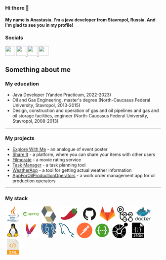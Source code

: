 ### Hi there 👋
#### My name is Anastasia. I'm a java developer from Stavropol, Russia. And I'm glad to see you in my profile!
### Socials

<p align="left">  <a href="https://t.me/AnastasiaDietrich" target="_blank" rel="noreferrer"><img src="https://upload.wikimedia.org/wikipedia/commons/thumb/8/83/Telegram_2019_Logo.svg/1024px-Telegram_2019_Logo.svg.png" width="32" height="32" /></a> <a href="https://discord.com/users/AnastasiaDitrikh#6887" target="_blank" rel="noreferrer"> <picture> <source media="(prefers-color-scheme: dark)" srcset="undefined" /> <source media="(prefers-color-scheme: light)" srcset="https://raw.githubusercontent.com/danielcranney/readme-generator/main/public/icons/socials/discord.svg" /> <img src="https://raw.githubusercontent.com/danielcranney/readme-generator/main/public/icons/socials/discord.svg" width="32" height="32" /> </picture> </a> <a href="https://github.com/AnastasiaDitrikh" target="_blank" rel="noreferrer"> <picture> <source media="(prefers-color-scheme: dark)" srcset="https://raw.githubusercontent.com/danielcranney/readme-generator/main/public/icons/socials/github-dark.svg" /> <source media="(prefers-color-scheme: light)" srcset="https://raw.githubusercontent.com/danielcranney/readme-generator/main/public/icons/socials/github.svg" /> <img src="https://raw.githubusercontent.com/danielcranney/readme-generator/main/public/icons/socials/github.svg" width="32" height="32" /> </picture> </a> <a href="https://leetcode.com/AnastasiaDitrikh26/" target="_blank" rel="noreferrer"><img src="https://user-images.githubusercontent.com/63964149/152531278-5e01909d-0c2e-412a-8acc-4a06863c244d.png" width="32" height="32" /></a> </p>


## Something about me

### My education

- Java Developer (Yandex Practicum, 2022-2023)
- Oil and Gas Engineering, master's degree (North-Caucasus Federal University, Stavropol, 2013-2015) 
- Design, construction and operation of gas and oil pipelines and gas and oil storage facilities, engineer (North-Caucasus Federal University, Stavropol, 2008-2013)



---

### My projects

- [Explore With Me](https://github.com/AnastasiaDitrikh/java-explore-with-me) - an analogue of event poster
- [Share It](https://github.com/AnastasiaDitrikh/java-shareit) - a platform, where you can share your items with other users
- [Filmorate](https://github.com/AnastasiaDitrikh/java-filmorate) - a movie rating service
- [Task Manager](https://github.com/AnastasiaDitrikh/java-kanban) - a task planning tool
- [WeatherApp](https://github.com/AnastasiaDitrikh/HW2-Aston-Internship-WeatherApp-) - a tool for getting actual weather information
- [AppForOilProductionOperators](https://github.com/AnastasiaDitrikh/HW3-Aston-Internship-AppForOilProductionOperators) - a work order management app for oil production operators

---

### My stack

<img title="Java" height="50" src="images/java-svgrepo-com.svg">&nbsp;
<img title="Spring" height="50" src="images/spring-svgrepo-com.svg">&nbsp;
<img title="Hibernate" height="50" src="images/hibernate-svgrepo-com.svg">&nbsp;
<img title="Lombok" height="50" src="images/pimientorojo_122736.svg">&nbsp;
<img title="GitHub" height="50" src="images/github-svgrepo-com.svg">&nbsp;
<img title="GitLab" height="50" src="images/gitlab-svgrepo-com.svg">&nbsp;
<img title="GitHub Actions" height="50" src="images/githubactions-svgrepo-com.svg">&nbsp;
<img title="Docker" height="50" src="images/docker-logo-svgrepo-com.svg">&nbsp;
<img title="Linux" height="50" src="images/linux-svgrepo-com.svg">&nbsp;
<img title="Maven" height="50" src="images/maven-svgrepo-com.svg">&nbsp;
<img title="PostgreSQL" height="50" src="images/postgresql-svgrepo-com.svg">&nbsp;
<img title="MySQL" height="50" src="images/mysql-svgrepo-com.svg">&nbsp;
<img title="Postman" height="50" src="images/postman-icon-svgrepo-com.svg">&nbsp;
<img title="Swagger" height="50" src="images/swagger-svgrepo-com.svg">&nbsp;
<img title="OpenApi" height="50" src="images/openapiinitiative-svgrepo-com.svg">&nbsp;
<img title="JSON" height="50" src="images/json-file-svgrepo-com.svg">&nbsp;
<img title="XML" height="50" src="images/xml-svgrepo-com.svg">&nbsp;[](url)


